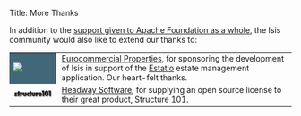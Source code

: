 Title: More Thanks

In addition to the [support given to Apache Foundation as a whole](http://www.apache.org/foundation/thanks.html), the Isis community would also like to extend our thanks to:

<table>
<tr>
<td style="background-color: #426779"><img src="http://www.eurocommercialproperties.com/assets/images/logos/logo.png"></td>
<td style="padding-left: 10px"><a href="http://www.eurocommercialproperties.com/">Eurocommercial Properties</a>, for sponsoring the development of Isis in support of the <a href="getting-started/powered-by.html">Estatio</a> estate management application.  Our heart-felt thanks.</td>
</tr>
<tr>
<td><img src="images/s101_170.png"></td>
<td style="padding-left: 10px"><a href="http://structure101.com">Headway Software</a>, for supplying an open source license to their great product, Structure 101.</td>
</tr>
</table>

